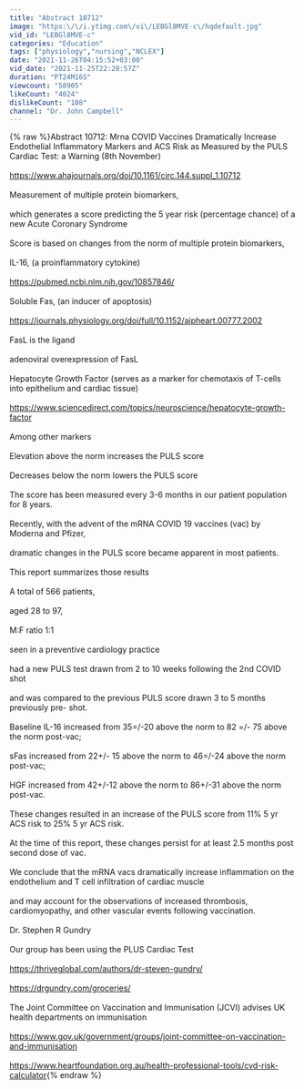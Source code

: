 ```yaml
---
title: "Abstract 10712"
image: "https:\/\/i.ytimg.com\/vi\/LEBGl8MVE-c\/hqdefault.jpg"
vid_id: "LEBGl8MVE-c"
categories: "Education"
tags: ["physiology","nursing","NCLEX"]
date: "2021-11-26T04:15:52+03:00"
vid_date: "2021-11-25T22:28:57Z"
duration: "PT24M16S"
viewcount: "58905"
likeCount: "4024"
dislikeCount: "108"
channel: "Dr. John Campbell"
---
```

{% raw %}Abstract 10712: Mrna COVID Vaccines Dramatically Increase Endothelial Inflammatory Markers and ACS Risk as Measured by the PULS Cardiac Test: a Warning (8th November)<br /><br /><a rel="nofollow" target="blank" href="https://www.ahajournals.org/doi/10.1161/circ.144.suppl_1.10712">https://www.ahajournals.org/doi/10.1161/circ.144.suppl_1.10712</a><br /><br />Measurement of multiple protein biomarkers,<br /><br />which generates a score predicting the 5 year risk (percentage chance) of a new Acute Coronary Syndrome<br /><br />Score is based on changes from the norm of multiple protein biomarkers,<br /><br />IL-16, (a proinflammatory cytokine) <br /><br /><a rel="nofollow" target="blank" href="https://pubmed.ncbi.nlm.nih.gov/10857846/">https://pubmed.ncbi.nlm.nih.gov/10857846/</a><br /><br />Soluble Fas, (an inducer of apoptosis)<br /><br /><a rel="nofollow" target="blank" href="https://journals.physiology.org/doi/full/10.1152/ajpheart.00777.2002">https://journals.physiology.org/doi/full/10.1152/ajpheart.00777.2002</a><br /><br />FasL is the ligand<br /><br />adenoviral overexpression of FasL<br /><br />Hepatocyte Growth Factor (serves as a marker for chemotaxis of T-cells into epithelium and cardiac tissue)<br /><br /><a rel="nofollow" target="blank" href="https://www.sciencedirect.com/topics/neuroscience/hepatocyte-growth-factor">https://www.sciencedirect.com/topics/neuroscience/hepatocyte-growth-factor</a><br /><br />Among other markers<br /><br />Elevation above the norm increases the PULS score<br /><br />Decreases below the norm lowers the PULS score<br /><br />The score has been measured every 3-6 months in our patient population for 8 years. <br /><br />Recently, with the advent of the mRNA COVID 19 vaccines (vac) by Moderna and Pfizer, <br /><br />dramatic changes in the PULS score became apparent in most patients.<br /><br />This report summarizes those results<br /><br />A total of 566 patients, <br /><br />aged 28 to 97, <br /><br />M:F ratio 1:1 <br /><br />seen in a preventive cardiology practice<br /><br />had a new PULS test drawn from 2 to 10 weeks following the 2nd COVID shot<br /><br />and was compared to the previous PULS score drawn 3 to 5 months previously pre- shot. <br /><br />Baseline IL-16 increased from 35=/-20 above the norm to 82 =/- 75 above the norm post-vac; <br /><br />sFas increased from 22+/- 15 above the norm to 46=/-24 above the norm post-vac; <br /><br />HGF increased from 42+/-12 above the norm to 86+/-31 above the norm post-vac. <br /><br />These changes resulted in an increase of the PULS score from 11% 5 yr ACS risk to 25% 5 yr ACS risk. <br /><br />At the time of this report, these changes persist for at least 2.5 months post second dose of vac.<br /><br />We conclude that the mRNA vacs dramatically increase inflammation on the endothelium and T cell infiltration of cardiac muscle<br /><br />and may account for the observations of increased thrombosis, cardiomyopathy, and other vascular events following vaccination.<br /><br />Dr. Stephen R Gundry<br /><br />Our group has been using the PLUS Cardiac Test<br /><br /><a rel="nofollow" target="blank" href="https://thriveglobal.com/authors/dr-steven-gundry/">https://thriveglobal.com/authors/dr-steven-gundry/</a><br /><br /><a rel="nofollow" target="blank" href="https://drgundry.com/groceries/">https://drgundry.com/groceries/</a><br /><br />The Joint Committee on Vaccination and Immunisation (JCVI) advises UK health departments on immunisation<br /><br /><a rel="nofollow" target="blank" href="https://www.gov.uk/government/groups/joint-committee-on-vaccination-and-immunisation">https://www.gov.uk/government/groups/joint-committee-on-vaccination-and-immunisation</a><br /><br /><a rel="nofollow" target="blank" href="https://www.heartfoundation.org.au/health-professional-tools/cvd-risk-calculator">https://www.heartfoundation.org.au/health-professional-tools/cvd-risk-calculator</a>{% endraw %}
